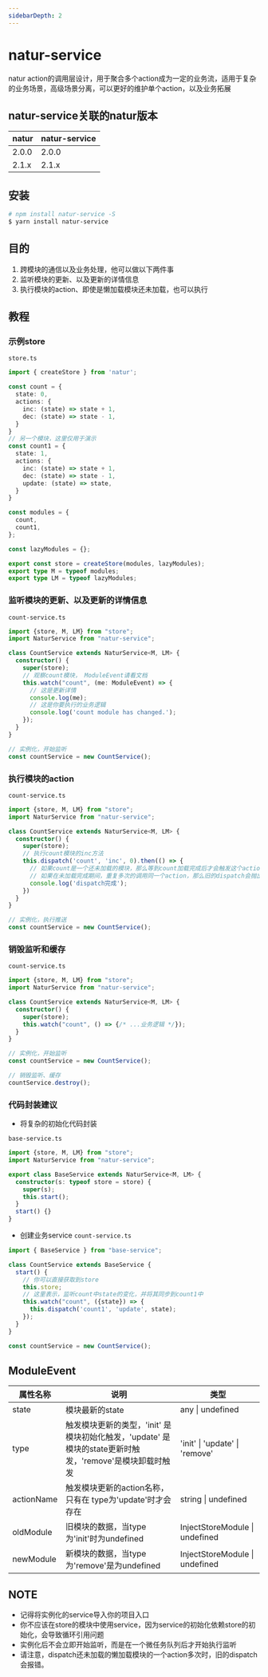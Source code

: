 ```yaml
---
sidebarDepth: 2
---
```


# natur-service
natur action的调用层设计，用于聚合多个action成为一定的业务流，适用于复杂的业务场景，高级场景分离，可以更好的维护单个action，以及业务拓展

## natur-service关联的natur版本

| natur | natur-service |
| -- | -- |
| 2.0.0 | 2.0.0 |
| 2.1.x | 2.1.x |

## 安装

```bash
# npm install natur-service -S
$ yarn install natur-service
```

## 目的

1. 跨模块的通信以及业务处理，他可以做以下两件事
1. 监听模块的更新、以及更新的详情信息
1. 执行模块的action、即使是懒加载模块还未加载，也可以执行


## 教程

### 示例store

`store.ts`
```ts
import { createStore } from 'natur';

const count = {
  state: 0,
  actions: {
    inc: (state) => state + 1,
    dec: (state) => state - 1,
  }
}
// 另一个模块，这里仅用于演示
const count1 = {
  state: 1,
  actions: {
    inc: (state) => state + 1,
    dec: (state) => state - 1,
    update: (state) => state,
  }
}

const modules = {
  count,
  count1,
};

const lazyModules = {};

export const store = createStore(modules, lazyModules);
export type M = typeof modules;
export type LM = typeof lazyModules;

```

### 监听模块的更新、以及更新的详情信息

`count-service.ts`
```ts
import {store, M, LM} from "store";
import NaturService from "natur-service";

class CountService extends NaturService<M, LM> {
  constructor() {
    super(store);
    // 观察count模块， ModuleEvent请看文档
    this.watch("count", (me: ModuleEvent) => {
      // 这是更新详情
      console.log(me);
      // 这是你要执行的业务逻辑
      console.log('count module has changed.');
    });
  }
}

// 实例化，开始监听
const countService = new CountService();

```

### 执行模块的action

`count-service.ts`
```ts
import {store, M, LM} from "store";
import NaturService from "natur-service";

class CountService extends NaturService<M, LM> {
  constructor() {
    super(store);
    // 执行count模块的inc方法
    this.dispatch('count', 'inc', 0).then(() => {
      // 如果count是一个还未加载的模块，那么等到count加载完成后才会触发这个action
      // 如果在未加载完成期间，重复多次的调用同一个action，那么旧的dispatch会抛出一个固定的Promise错误，以清除缓存，防止爆栈
      console.log('dispatch完成');
    })
  }
}

// 实例化，执行推送
const countService = new CountService();
```

### 销毁监听和缓存

`count-service.ts`
```ts
import {store, M, LM} from "store";
import NaturService from "natur-service";

class CountService extends NaturService<M, LM> {
  constructor() {
    super(store);
    this.watch("count", () => {/* ...业务逻辑 */});
  }
}

// 实例化，开始监听
const countService = new CountService();

// 销毁监听、缓存
countService.destroy();

```



### 代码封装建议

- 将复杂的初始化代码封装

`base-service.ts`
```ts
import {store, M, LM} from "store";
import NaturService from "natur-service";

export class BaseService extends NaturService<M, LM> {
  constructor(s: typeof store = store) {
    super(s);
    this.start();
  }
  start() {}
}
```

- 创建业务service
`count-service.ts`
```ts
import { BaseService } from "base-service";

class CountService extends BaseService {
  start() {
    // 你可以直接获取到store
    this.store;
    // 这里表示，监听count中state的变化，并将其同步到count1中
    this.watch("count", ({state}) => {
      this.dispatch('count1', 'update', state);
    });
  }
}

const countService = new CountService();
```

## ModuleEvent

| 属性名称 |说明           |类型|
|-----|---------------|---|
|state|模块最新的state |any \| undefined|
|type| 触发模块更新的类型，'init' 是模块初始化触发，'update' 是模块的state更新时触发，'remove'是模块卸载时触发 |'init' \| 'update' \| 'remove'|
|actionName|触发模块更新的action名称，只有在 type为'update'时才会存在 |string \| undefined|
|oldModule| 旧模块的数据，当type为'init'时为undefined |InjectStoreModule \| undefined|
|newModule | 新模块的数据，当type为'remove'是为undefined |InjectStoreModule \| undefined|


## NOTE

- 记得将实例化的service导入你的项目入口
- 你不应该在store的模块中使用service，因为service的初始化依赖store的初始化，会导致循环引用问题
- 实例化后不会立即开始监听，而是在一个微任务队列后才开始执行监听
- 请注意，dispatch还未加载的懒加载模块的一个action多次时，旧的dispatch会报错。